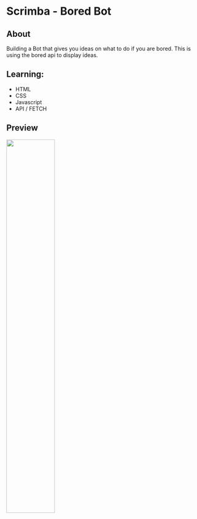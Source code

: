# Scrimba - Bored Bot

## About
Building a Bot that gives you ideas on what to do if you are bored. This is using the bored api to display ideas. 

## Learning:
- HTML
- CSS
- Javascript
- API / FETCH

## Preview
<img src="" width="50%" />

